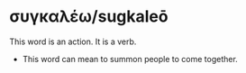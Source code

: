 # συγκαλέω/sugkaleō
This word is an action. It is a verb.
* This word can mean to summon people to come together.
